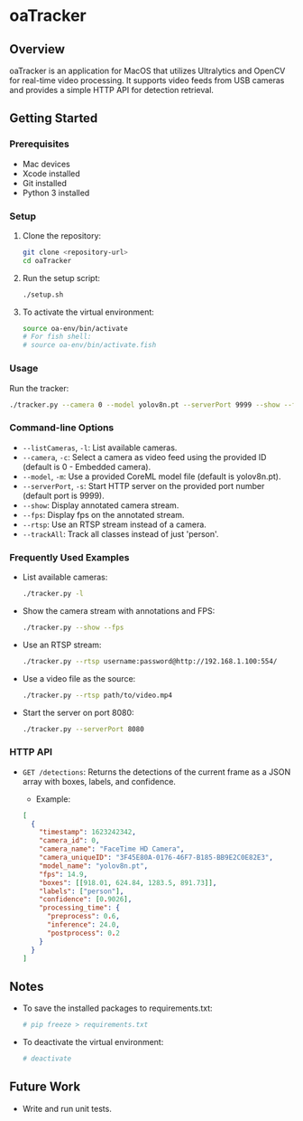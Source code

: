 # oaTracker

## Overview

oaTracker is an application for MacOS that utilizes Ultralytics and OpenCV for real-time video processing.
It supports video feeds from USB cameras and provides a simple HTTP API for detection retrieval.

## Getting Started

### Prerequisites

- Mac devices
- Xcode installed
- Git installed
- Python 3 installed

### Setup

1. Clone the repository:

   ```sh
   git clone <repository-url>
   cd oaTracker
   ```

2. Run the setup script:

   ```sh
   ./setup.sh
   ```

3. To activate the virtual environment:

   ```sh
   source oa-env/bin/activate
   # For fish shell:
   # source oa-env/bin/activate.fish
   ```

### Usage

Run the tracker:

```sh
./tracker.py --camera 0 --model yolov8n.pt --serverPort 9999 --show --fps --trackAll
```

### Command-line Options

- `--listCameras`, `-l`: List available cameras.
- `--camera`, `-c`: Select a camera as video feed using the provided ID (default is 0 - Embedded camera).
- `--model`, `-m`: Use a provided CoreML model file (default is yolov8n.pt).
- `--serverPort`, `-s`: Start HTTP server on the provided port number (default port is 9999).
- `--show`: Display annotated camera stream.
- `--fps`: Display fps on the annotated stream.
- `--rtsp`: Use an RTSP stream instead of a camera.
- `--trackAll`: Track all classes instead of just 'person'.

### Frequently Used Examples

- List available cameras:

  ```sh
  ./tracker.py -l
  ```

- Show the camera stream with annotations and FPS:

  ```sh
  ./tracker.py --show --fps
  ```

- Use an RTSP stream:

  ```sh
  ./tracker.py --rtsp username:password@http://192.168.1.100:554/
  ```

- Use a video file as the source:

  ```sh
  ./tracker.py --rtsp path/to/video.mp4
  ```

- Start the server on port 8080:

  ```sh
  ./tracker.py --serverPort 8080
  ```

### HTTP API

- `GET /detections`: Returns the detections of the current frame as a JSON array with boxes, labels, and confidence.

  - Example:

  ```json
  [
    {
      "timestamp": 1623242342,
      "camera_id": 0,
      "camera_name": "FaceTime HD Camera",
      "camera_uniqueID": "3F45E80A-0176-46F7-B185-BB9E2C0E82E3",
      "model_name": "yolov8n.pt",
      "fps": 14.9,
      "boxes": [[918.01, 624.84, 1283.5, 891.73]],
      "labels": ["person"],
      "confidence": [0.9026],
      "processing_time": {
        "preprocess": 0.6,
        "inference": 24.0,
        "postprocess": 0.2
      }
    }
  ]
  ```

## Notes

- To save the installed packages to requirements.txt:

  ```sh
  # pip freeze > requirements.txt
  ```

- To deactivate the virtual environment:

  ```sh
  # deactivate
  ```

## Future Work

- Write and run unit tests.
